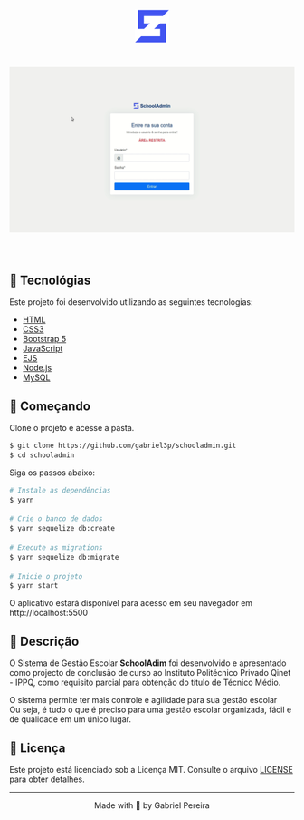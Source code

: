 <p align="center">
  <img alt="Letmeask" src=".github/logo.png" width="60px">
</p>

<h1 align="center">
    <img alt="SchoolAmdin" title="SchoolAmdin" src=".github/cover.gif" />
</h1>

<br>

## 🧪 Tecnológias

Este projeto foi desenvolvido utilizando as seguintes tecnologias:

- [HTML](https://www.w3schools.com/html/)
- [CSS3](https://www.w3schools.com/css/)
- [Bootstrap 5](https://getbootstrap.com/)
- [JavaScript](https://www.w3schools.com/js/)
- [EJS](https://ejs.co/)
- [Node.js](https://nodejs.org/en/)
- [MySQL](https://www.mysql.com/)


## 🚀 Começando

Clone o projeto e acesse a pasta.

```bash
$ git clone https://github.com/gabriel3p/schooladmin.git
$ cd schooladmin
```

Siga os passos abaixo:
```bash
# Instale as dependências
$ yarn

# Crie o banco de dados
$ yarn sequelize db:create

# Execute as migrations
$ yarn sequelize db:migrate

# Inicie o projeto
$ yarn start
```
O aplicativo estará disponível para acesso em seu navegador em http://localhost:5500

## 🔖 Descrição

<p>O Sistema de Gestão Escolar <strong>SchoolAdim</strong>  
foi desenvolvido e apresentado como projecto de conclusão de curso ao
Instituto Politécnico Privado Qinet - IPPQ, como requisito parcial para
obtenção do título de Técnico Médio.</p>

<p>
 O sistema permite ter mais controle e agilidade para sua gestão escolar
<br>Ou seja, é tudo o que é preciso para uma gestão escolar organizada, fácil e de qualidade em um único lugar.
</p>


## 📝 Licença

Este projeto está licenciado sob a Licença MIT. Consulte o arquivo [LICENSE](LICENSE.md) para obter detalhes.


---

<p align="center">Made with 💜 by Gabriel Pereira</p>
